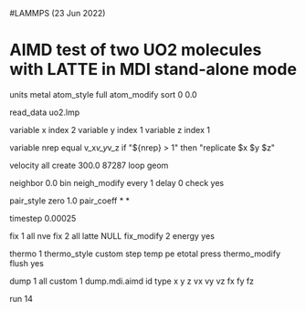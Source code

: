 #LAMMPS (23 Jun 2022)
# AIMD test of two UO2 molecules with LATTE in MDI stand-alone mode

units           metal
atom_style      full
atom_modify     sort 0 0.0

read_data       uo2.lmp

variable  x index 2
variable  y index 1
variable  z index 1

variable        nrep equal v_x*v_y*v_z
if              "${nrep} > 1" then "replicate $x $y $z"

velocity        all create 300.0 87287 loop geom

neighbor        0.0 bin
neigh_modify    every 1 delay 0 check yes

pair_style      zero 1.0
pair_coeff  * *

timestep        0.00025

fix             1 all nve
fix   2 all latte NULL
fix_modify 2 energy yes

thermo 1
thermo_style    custom step temp pe etotal press
thermo_modify flush yes

dump            1 all custom 1 dump.mdi.aimd                 id type x y z vx vy vz fx fy fz

run             14

